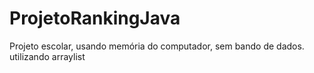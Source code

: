 # ProjetoRankingJava
Projeto escolar, usando memória do computador, sem bando de dados.
utilizando arraylist

